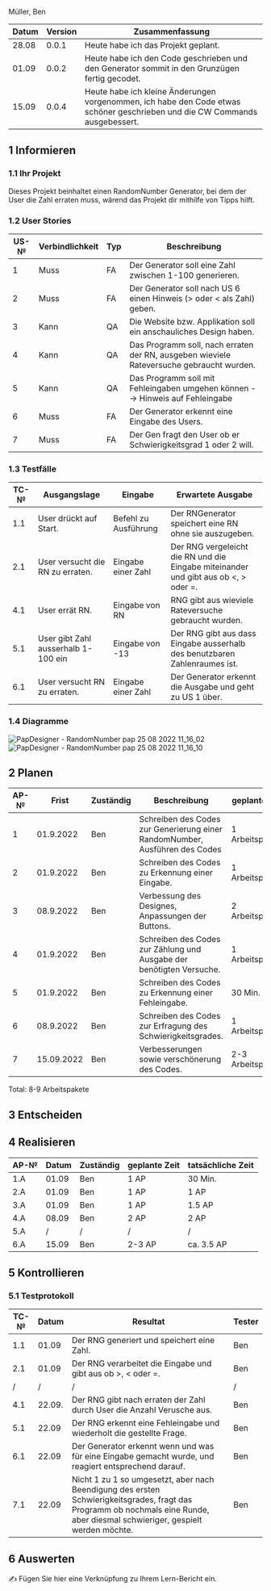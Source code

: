 

Müller, Ben 

| Datum | Version | Zusammenfassung                                              |
| ----- | ------- | ------------------------------------------------------------ |
| 28.08 | 0.0.1   | Heute habe ich das Projekt geplant.                          |
|   01.09    | 0.0.2      |  Heute habe ich den Code geschrieben und den Generator sommit in den Grunzügen fertig gecodet.|                                             | 08.09    | 0.0.3 | Heute habe ich den Code verfeinert und grundlegende Fehler behoben. Danach habe ich das Layout verschönert und die Benutzerfreundlichkeit verbessert. |
|   15.09    |     0.0.4    |   Heute habe ich kleine Änderungen vorgenommen, ich habe den Code etwas schöner geschrieben und die CW Commands ausgebessert.                                                           |



## 1 Informieren

### 1.1 Ihr Projekt

Dieses Projekt beinhaltet einen RandomNumber Generator, bei dem der User die Zahl erraten muss, wärend das Projekt dir mithilfe von Tipps hilft.

### 1.2 User Stories

| US-№ | Verbindlichkeit | Typ  | Beschreibung                       |
| ---- | --------------- | ---- | ---------------------------------- |
| 1    |    Muss         |  FA  | Der Generator soll eine Zahl zwischen 1-100 generieren.  |
| 2  |       Muss          |  FA    | Der Generator soll nach US 6 einen Hinweis (> oder < als Zahl) geben.|
| 3 | Kann| QA | Die Website bzw. Applikation soll ein anschauliches Design haben.|
| 4| Kann| QA | Das Programm soll, nach erraten der RN, ausgeben wieviele Rateversuche gebraucht wurden.|
|5| Kann| QA| Das Programm soll mit Fehleingaben umgehen können --> Hinweis auf Fehleingabe|
|6| Muss| FA| Der Generator erkennt eine Eingabe des Users.|
|7| Muss| FA | Der Gen fragt den User ob er Schwierigkeitsgrad 1 oder 2 will.|

### 1.3 Testfälle

| TC-№ | Ausgangslage | Eingabe | Erwartete Ausgabe |
| ---- | ------------ | ------- | ----------------- |
| 1.1  |   User drückt auf Start. | Befehl zu Ausführung   | Der RNGenerator speichert eine RN ohne sie auszugeben.|
| 2.1  | User versucht die RN zu erraten. |Eingabe einer Zahl| Der RNG vergeleicht die RN und die Eingabe miteinander und gibt aus ob <, > oder =.|
|4.1| User errät RN. | Eingabe von RN|  RNG gibt aus wieviele Rateversuche gebraucht wurden.|
|5.1| User gibt Zahl ausserhalb 1-100 ein| Eingabe von -13| Der RNG gibt aus dass Eingabe ausserhalb des benutzbaren Zahlenraumes ist.|
|6.1| User versucht RN zu erraten.| Eingabe einer Zahl| Der Generator erkennt die Ausgabe und geht zu US 1 über.|
### 1.4 Diagramme
 
![PapDesigner - RandomNumber pap 25 08 2022 11_16_02](https://user-images.githubusercontent.com/111043950/186626368-ac4ae957-a94d-4f4c-b6b9-15a6d16ec5de.png)
![PapDesigner - RandomNumber pap 25 08 2022 11_16_10](https://user-images.githubusercontent.com/111043950/186626402-3f849ccb-eb00-42ae-ba1a-3963d6d5d6cd.png)

## 2 Planen

| AP-№ | Frist | Zuständig | Beschreibung | geplante Zeit |
| ---- | ----- | --------- | ------------ | ------------- |
| 1  |  01.9.2022     |   Ben    |  Schreiben des Codes zur Generierung einer RandomNumber, Ausführen des Codes| 1 Arbeitspaket |
| 2 | 01.9.2022   |  Ben   | Schreiben des Codes zu Erkennung einer Eingabe.  | 1 Arbeitspaket|
|3 | 08.9.2022| Ben| Verbessung des Designes, Anpassungen der Buttons.| 2 Arbeitspakete|
|4| 01.9.2022| Ben| Schreiben des Codes zur Zählung und Ausgabe der benötigten Versuche.| 1 Arbeitspaket|
|5| 01.9.2022| Ben | Schreiben des Codes zu Erkennung einer Fehleingabe.| 30 Min.|
|6| 08.9.2022| Ben | Schreiben des Codes zur Erfragung des Schwierigkeitsgrades.| 1 Arbeitspaket|
|7| 15.09.2022| Ben | Verbesserungen sowie verschönerung des Codes.| 2-3 Arbeitspaket|
Total: 8-9 Arbeitspakete




## 3 Entscheiden


## 4 Realisieren

| AP-№ | Datum | Zuständig | geplante Zeit | tatsächliche Zeit |
| ---- | ----- | --------- | ------------- | ----------------- |
| 1.A  |   01.09    |    Ben       |     1 AP          |    30 Min.               |
| 2.A  | 01.09      |  Ben         |    1 AP           |       1 AP            |
| 3.A| 01.09| Ben | 1 AP | 1.5 AP|
| 4.A| 08.09| Ben | 2 AP | 2 AP|
|5.A| /| /| /| /|
|6.A| 15.09| Ben| 2-3 AP | ca. 3.5 AP|


## 5 Kontrollieren

### 5.1 Testprotokoll

| TC-№ | Datum | Resultat | Tester |
| ---- | ----- | -------- | ------ |
| 1.1  | 01.09 |  Der RNG generiert und speichert eine Zahl.        | Ben       |
| 2.1  | 01.09    | Der RNG verarbeitet die Eingabe und gibt aus ob >, < oder =.           |    Ben    |
|/|/|/|/|
|4.1|22.09.|Der RNG gibt nach erraten der Zahl durch User die Anzahl Verusche aus.|Ben|
|5.1|22.09|Der RNG erkennt eine Fehleingabe und wiederholt die gestellte Frage. |Ben|
|6.1|22.09|  Der Generator erkennt wenn und was für eine Eingabe gemacht wurde, und reagiert entsprechend darauf.  |Ben|
|7.1|22.09| Nicht 1 zu 1 so umgesetzt, aber nach Beendigung des ersten Schwierigkeitsgrades, fragt das Programm ob nochmals eine Runde, aber diesmal schwieriger, gespielt werden möchte. |Ben|



## 6 Auswerten

✍️ Fügen Sie hier eine Verknüpfung zu Ihrem Lern-Bericht ein.
